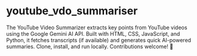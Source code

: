 # youtube_vdo_summariser
The YouTube Video Summarizer extracts key points from YouTube videos using the Google Gemini AI API. Built with HTML, CSS, JavaScript, and Python, it fetches transcripts (if available) and generates quick AI-powered summaries. Clone, install, and run locally. Contributions welcome! 🚀
